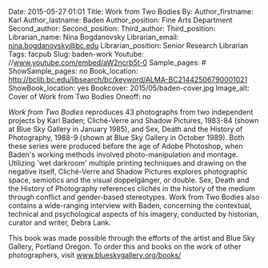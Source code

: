 Date: 2015-05-27 01:01
Title: Work from Two Bodies
By:
Author_firstname: Karl
Author_lastname: Baden
Author_position: Fine Arts Department
Second_author:
Second_position:
Third_author:
Third_position:
Librarian_name: Nina Bogdanovsky
Librarian_email: nina.bogdanovsky@bc.edu
Librarian_position: Senior Research Librarian
Tags: facpub
Slug: baden-work
Youtube: //www.youtube.com/embed/aW2ncrb5t-0
Sample_pages: #
ShowSample_pages: no
Book_location: http://bclib.bc.edu/libsearch/bc/keyword/ALMA-BC21442506790001021
ShowBook_location: yes
Bookcover: 2015/05/baden-cover.jpg
Image_alt: Cover of Work from Two Bodies
Oneoff: no

 <em>Work from Two Bodies</em> reproduces 43 photographs from two independent projects by Karl Baden; Cliché-Verre and Shadow Pictures, 1983-84 (shown at Blue Sky Gallery in January 1985), and Sex, Death and the History of Photography, 1988-9 (shown at Blue Sky Gallery in October 1989). Both these series were produced before the age of Adobe Photoshop, when Baden's working methods involved photo-manipulation and montage. Utilizing 'wet darkroom' multiple printing techniques and drawing on the negative itself, Cliché-Verre and Shadow Pictures explores photographic space, semiotics and the visual doppelgänger, or double. Sex, Death and the History of Photography references clichés in the history of the medium through conflict and gender-based stereotypes. Work from Two Bodies also contains a wide-ranging interview with Baden, concerning the contextual, technical and psychological aspects of his imagery, conducted by historian, curator and writer, Debra Lank.

This book was made possible through the efforts of the artist and Blue Sky Gallery, Portland Oregon. To order this and books on the work of other photographers, visit <a href="http://www.blueskygallery.org/books/">www.blueskygallery.org/books/</a>
